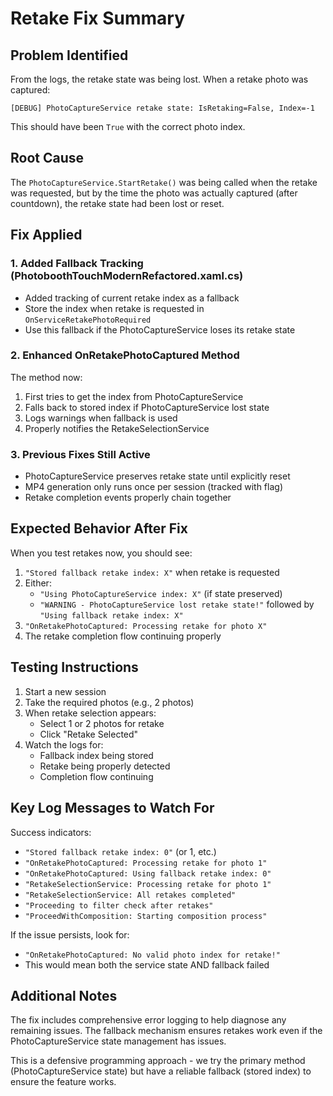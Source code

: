 # Retake Fix Summary

## Problem Identified
From the logs, the retake state was being lost. When a retake photo was captured:
```
[DEBUG] PhotoCaptureService retake state: IsRetaking=False, Index=-1
```
This should have been `True` with the correct photo index.

## Root Cause
The `PhotoCaptureService.StartRetake()` was being called when the retake was requested, but by the time the photo was actually captured (after countdown), the retake state had been lost or reset.

## Fix Applied

### 1. Added Fallback Tracking (PhotoboothTouchModernRefactored.xaml.cs)
- Added tracking of current retake index as a fallback
- Store the index when retake is requested in `OnServiceRetakePhotoRequired`
- Use this fallback if the PhotoCaptureService loses its retake state

### 2. Enhanced OnRetakePhotoCaptured Method
The method now:
1. First tries to get the index from PhotoCaptureService
2. Falls back to stored index if PhotoCaptureService lost state
3. Logs warnings when fallback is used
4. Properly notifies the RetakeSelectionService

### 3. Previous Fixes Still Active
- PhotoCaptureService preserves retake state until explicitly reset
- MP4 generation only runs once per session (tracked with flag)
- Retake completion events properly chain together

## Expected Behavior After Fix

When you test retakes now, you should see:
1. `"Stored fallback retake index: X"` when retake is requested
2. Either:
   - `"Using PhotoCaptureService index: X"` (if state preserved)
   - `"WARNING - PhotoCaptureService lost retake state!"` followed by `"Using fallback retake index: X"`
3. `"OnRetakePhotoCaptured: Processing retake for photo X"`
4. The retake completion flow continuing properly

## Testing Instructions

1. Start a new session
2. Take the required photos (e.g., 2 photos)
3. When retake selection appears:
   - Select 1 or 2 photos for retake
   - Click "Retake Selected"
4. Watch the logs for:
   - Fallback index being stored
   - Retake being properly detected
   - Completion flow continuing

## Key Log Messages to Watch For

Success indicators:
- `"Stored fallback retake index: 0"` (or 1, etc.)
- `"OnRetakePhotoCaptured: Processing retake for photo 1"`
- `"OnRetakePhotoCaptured: Using fallback retake index: 0"`
- `"RetakeSelectionService: Processing retake for photo 1"`
- `"RetakeSelectionService: All retakes completed"`
- `"Proceeding to filter check after retakes"`
- `"ProceedWithComposition: Starting composition process"`

If the issue persists, look for:
- `"OnRetakePhotoCaptured: No valid photo index for retake!"`
- This would mean both the service state AND fallback failed

## Additional Notes

The fix includes comprehensive error logging to help diagnose any remaining issues. The fallback mechanism ensures retakes work even if the PhotoCaptureService state management has issues.

This is a defensive programming approach - we try the primary method (PhotoCaptureService state) but have a reliable fallback (stored index) to ensure the feature works.